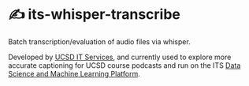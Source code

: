 # ✍️ its-whisper-transcribe
Batch transcription/evaluation of audio files via whisper. 

Developed by [UCSD IT Services](https://blink.ucsd.edu/technology/index.html), and currently used to explore more accurate captioning for UCSD course podcasts and run on the ITS [Data Science and Machine Learning Platform](https://datahub.ucsd.edu/).
